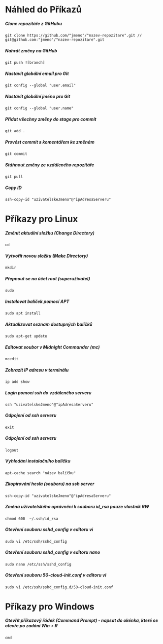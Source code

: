 # Náhled do Příkazů

##### Clone repozitáře z GitHubu

```
git clone https://github.com/"jmeno"/"nazev-repozitare".git // git@github.com:"jmeno"/"nazev-repozitare".git 
```

##### Nahrát změny na GitHub

```
git push ![branch]
```

##### Nastavit globální email pro Git

```
git config --global "user.email"
```

##### Nastavit globální jméno pro Git

```
git config --global "user.name"
```

##### Přidat všechny změny do stage pro commit

```
git add .
```

##### Provést commit s komentářem ke změnám

```
git commit
```

##### Stáhnout změny ze vzdáleného repozitáře

```
git pull
```

##### Copy ID
```
ssh-copy-id "uzivatelskeJmeno"@"ipAdresaServeru"
```

# Příkazy pro Linux

##### Změnit aktuální složku (Change Directory)

```
cd
```

##### Vytvořit novou složku (Make Directory)

```
mkdir
```

##### Přepnout se na účet root (superuživatel)

```
sudo
```

##### Instalovat balíček pomocí APT

```
sudo apt install
```

##### Aktualizovat seznam dostupných balíčků

```
sudo apt-get update
```

##### Editovat soubor v Midnight Commander (mc)

```
mcedit
```

##### Zobrazit IP adresu v terminálu

```
ip add show
```

##### Login pomocí ssh do vzdáleného serveru

```
ssh "uzivatelskeJmeno"@"ipAdresaServeru"
```

##### Odpojení od ssh serveru

```
exit
```

##### Odpojení od ssh serveru

```
logout
```

##### Vyhledání instalačního balíčku

```
apt-cache search "název balíčku"
```

##### Zkopírování hesla (souboru) na ssh server

```
ssh-copy-id "uzivatelskeJmeno"@"ipAdresaServeru"
```

##### Změna uživatelského oprávnění k souboru id_rsa pouze vlastník RW

```
chmod 600  ~/.ssh/id_rsa
```

##### Otevření souboru sshd_config v editoru vi

```
sudo vi /etc/ssh/sshd_config
```

##### Otevření souboru sshd_config v editoru nano

```
sudo nano /etc/ssh/sshd_config
```
##### Otevření souboru 50-cloud-init.conf v editoru vi

```
sudo vi /etc/ssh/sshd_config.d/50-cloud-init.conf
```


# Příkazy pro Windows

##### Otevřít příkazový řádek (Command Prompt) - napsat do okénka, které se otevře po zadání Win + R

```
cmd
```

